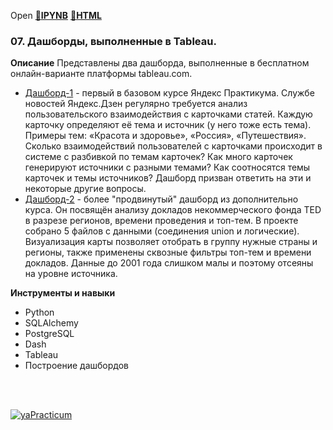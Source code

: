 Open [:open_file_folder:**IPYNB**](07.Дашборды_выполненные_в_Tableau.ipynb) [:open_file_folder:**HTML**](07.Дашборды_выполненные_в_Tableau.html)

### 07. Дашборды, выполненные в Tableau.

__Описание__
Представлены два дашборда, выполненные в бесплатном онлайн-варианте платформы tableau.com.

- [Дашборд-1](https://public.tableau.com/app/profile/weis.mingo/viz/Dashboardver_02/Dashboardver_01) - первый в базовом курсе Яндекс Практикума. Службе новостей Яндекс.Дзен регулярно требуется анализ пользовательского взаимодействия с карточками статей. Каждую карточку определяют её тема и источник (у него тоже есть тема). Примеры тем: «Красота и здоровье», «Россия», «Путешествия». Сколько взаимодействий пользователей с карточками происходит в системе с разбивкой по темам карточек? Как много карточек генерируют источники с разными темами? Как соотносятся темы карточек и темы источников? Дашборд призван ответить на эти и некоторые другие вопросы.
- [Дашборд-2](https://public.tableau.com/app/profile/weis.mingo/viz/TED_16824099917970/Dashboard1) - более "продвинутый" дашборд из дополнительно курса. Он посвящён анализу докладов некоммерческого фонда TED в разрезе регионов, времени проведения и топ-тем. В проекте собрано 5 файлов с данными (соединения union и логические). Визуализация карты позволяет отобрать в группу нужные страны и регионы, также применены сквозные фильтры топ-тем и времени докладов. Данные до 2001 года слишком малы и поэтому отсеяны на уровне источника.

__Инструменты и навыки__
- Python
- SQLAlchemy
- PostgreSQL
- Dash
- Tableau
- Построение дашбордов


<br/><br/>

  [![yaPracticum](https://i121.fastpic.org/big/2023/0407/bc/0cb6d2c7b8e38c5b6936f41f1fb3c3bc.png)](https://practicum.yandex.ru/catalog/data-analysis/) 

